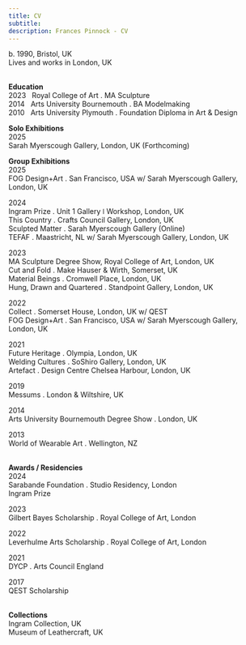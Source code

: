 ```yaml
---
title: CV
subtitle: 
description: Frances Pinnock - CV
---
```

  
b. 1990, Bristol, UK  
Lives and works in London, UK  
<br />  

**Education**  
2023&nbsp;&nbsp;&nbsp;Royal College of Art . MA Sculpture  
2014&nbsp;&nbsp;&nbsp;Arts University Bournemouth . BA Modelmaking  
2010&nbsp;&nbsp;&nbsp;Arts University Plymouth . Foundation Diploma in Art & Design  

**Solo Exhibitions**    
2025  
Sarah Myerscough Gallery, London, UK (Forthcoming) 
<br />

**Group Exhibitions**  
2025  
FOG Design+Art . San Francisco, USA w/ Sarah Myerscough Gallery, London, UK  

2024  
Ingram Prize . Unit 1 Gallery ǀ Workshop, London, UK  
This Country . Crafts Council Gallery, London, UK  
Sculpted Matter . Sarah Myerscough Gallery (Online)  
TEFAF . Maastricht, NL w/ Sarah Myerscough Gallery, London, UK  

2023  
MA Sculpture Degree Show, Royal College of Art, London, UK  
Cut and Fold . Make Hauser & Wirth, Somerset, UK  
Material Beings . Cromwell Place, London, UK  
Hung, Drawn and Quartered . Standpoint Gallery, London, UK  

2022  
Collect . Somerset House, London, UK  w/ QEST  
FOG Design+Art . San Francisco, USA w/ Sarah Myerscough Gallery, London, UK  

2021  
Future Heritage . Olympia, London, UK  
Welding Cultures . SoShiro Gallery, London, UK  
Artefact . Design Centre Chelsea Harbour, London, UK  

2019  
Messums . London & Wiltshire, UK  

2014  
Arts University Bournemouth Degree Show . London, UK  

2013  
World of Wearable Art . Wellington, NZ  
<br />

**Awards / Residencies**  
2024  
Sarabande Foundation . Studio Residency, London  
Ingram Prize  

2023  
Gilbert Bayes Scholarship . Royal College of Art, London  

2022  
Leverhulme Arts Scholarship . Royal College of Art, London  

2021  
DYCP . Arts Council England  

2017  
QEST Scholarship  
<br />

**Collections**  
Ingram Collection, UK  
Museum of Leathercraft, UK  




  










 



  










 











